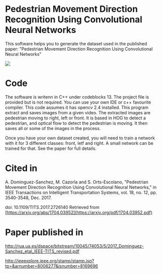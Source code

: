 # Pedestrian Movement Direction Recognition Using Convolutional Neural Networks
This software helps you to generate the dataset used in the published paper: "Pedestrian Movement Direction Recognition Using Convolutional Neural Networks"

<img src="https://github.com/alexdominguez09/pedestrian_direction/blob/master/dataset_diagram.png">

# Code
The software is writenn in C++ under codeblocks 13. The project file is provided but is not required. You can use your own IDE or c++ favourite compiler.
This code assumes it has opencv 2.4 installed.
This program extract and saves images from a given video.
The extracted images are pedestrian moving to right, left or front.
It is based in HOG to detect a pedestrian, and optical flow to detect the pedestrian is moving.
It then saves all or some of the images in the process.


Once you have your own dataset created, you will need to train a network with it for 3 different classes: front, letf and right. A small network can be trained for that. See the paper for full details.

# Cited in
A. Dominguez-Sanchez, M. Cazorla and S. Orts-Escolano, "Pedestrian Movement Direction Recognition Using Convolutional Neural Networks," in IEEE Transactions on Intelligent Transportation Systems, vol. 18, no. 12, pp. 3540-3548, Dec. 2017.

doi: 10.1109/TITS.2017.2726140
Retrieved from [https://arxiv.org/abs/1704.03952](https://arxiv.org/pdf/1704.03952.pdf)

# Paper published in

http://rua.ua.es/dspace/bitstream/10045/74053/5/2017_Dominguez-Sanchez_etal_IEEE-TITS_revised.pdf

http://ieeexplore.ieee.org/stamp/stamp.jsp?tp=&arnumber=8006277&isnumber=8169696
